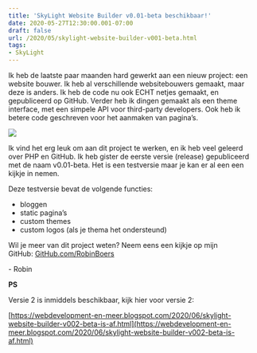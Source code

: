 ```yaml
---
title: 'SkyLight Website Builder v0.01-beta beschikbaar!'
date: 2020-05-27T12:30:00.001-07:00
draft: false
url: /2020/05/skylight-website-builder-v001-beta.html
tags: 
- SkyLight
---
```


Ik heb de laatste paar maanden hard gewerkt aan een nieuw project: een website bouwer. Ik heb al verschillende websitebouwers gemaakt, maar deze is anders. Ik heb de code nu ook ECHT netjes gemaakt, en gepubliceerd op GitHub. Verder heb ik dingen gemaakt als een theme interface, met een simpele API voor third-party developers. Ook heb ik betere code geschreven voor het aanmaken van pagina’s. 

[![](https://1.bp.blogspot.com/-AGKDCpdCNO8/Xs6_kyjly4I/AAAAAAAAHiM/fnTdMThdMfIbcttoNUlv5CN13bgGWazPACK4BGAsYHg/w200-h105/42A945F5-7EEC-4754-A9BA-3DAD9A8676E0.png)](https://1.bp.blogspot.com/-AGKDCpdCNO8/Xs6_kyjly4I/AAAAAAAAHiM/fnTdMThdMfIbcttoNUlv5CN13bgGWazPACK4BGAsYHg/42A945F5-7EEC-4754-A9BA-3DAD9A8676E0.png)

  

  

Ik vind het erg leuk om aan dit project te werken, en ik heb veel geleerd over PHP en GitHub. Ik heb gister de eerste versie (release) gepubliceerd met de naam v0.01-beta. Het is een testversie maar je kan er al een een kijkje in nemen.

  

Deze testversie bevat de volgende functies:

*   bloggen
*   static pagina’s
*   custom themes
*   custom logos (als je thema het ondersteund)

  

Wil je meer van dit project weten? Neem eens een kijkje op mijn GitHub: [GitHub.com/RobinBoers](https://github.com/RobinBoers/SkyLight-Website-Editor)

  

\- Robin

  

**PS**

Versie 2 is inmiddels beschikbaar, kijk hier voor versie 2:

[https://webdevelopment-en-meer.blogspot.com/2020/06/skylight-website-builder-v002-beta-is-af.html](https://webdevelopment-en-meer.blogspot.com/2020/06/skylight-website-builder-v002-beta-is-af.html)